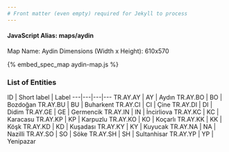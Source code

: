 ```yaml
---
# Front matter (even empty) required for Jekyll to process
---
```


#### JavaScript Alias: maps/aydin

Map Name: Aydin
Dimensions (Width x Height): 610x570



{% embed_spec_map aydin-map.js %}

### List of Entities

ID | Short label | Label
---|---|---|---
TR.AY.AY | AY | Aydın
TR.AY.BO | BO | Bozdoğan
TR.AY.BU | BU | Buharkent
TR.AY.CI | CI | Çine
TR.AY.DI | DI | Didim
TR.AY.GE | GE | Germencik
TR.AY.IN | IN | İncirliova
TR.AY.KC | KC | Karacasu
TR.AY.KP | KP | Karpuzlu
TR.AY.KO | KO | Koçarlı
TR.AY.KK | KK | Köşk
TR.AY.KD | KD | Kuşadası
TR.AY.KY | KY | Kuyucak
TR.AY.NA | NA | Nazilli
TR.AY.SO | SO | Söke
TR.AY.SH | SH | Sultanhisar
TR.AY.YP | YP | Yenipazar